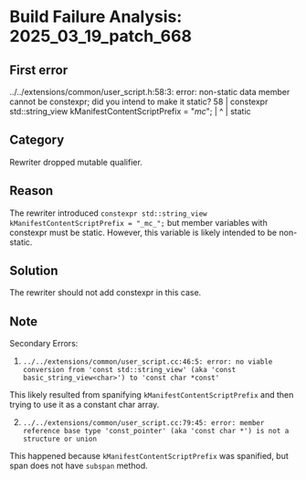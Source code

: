 # Build Failure Analysis: 2025_03_19_patch_668

## First error

../../extensions/common/user_script.h:58:3: error: non-static data member cannot be constexpr; did you intend to make it static?
   58 |   constexpr std::string_view kManifestContentScriptPrefix = "_mc_";
      |   ^
      |   static 

## Category
Rewriter dropped mutable qualifier.

## Reason
The rewriter introduced `constexpr std::string_view kManifestContentScriptPrefix = "_mc_";` but member variables with constexpr must be static. However, this variable is likely intended to be non-static.

## Solution
The rewriter should not add constexpr in this case.

## Note
Secondary Errors:

1. `../../extensions/common/user_script.cc:46:5: error: no viable conversion from 'const std::string_view' (aka 'const basic_string_view<char>') to 'const char *const'`

This likely resulted from spanifying `kManifestContentScriptPrefix` and then trying to use it as a constant char array.

2. `../../extensions/common/user_script.cc:79:45: error: member reference base type 'const_pointer' (aka 'const char *') is not a structure or union`

This happened because `kManifestContentScriptPrefix` was spanified, but span does not have `subspan` method.